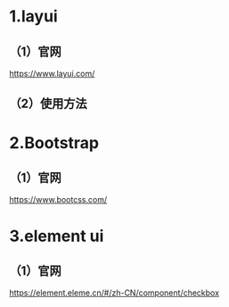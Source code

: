 # 1.layui

## （1）官网

https://www.layui.com/

## （2）使用方法





# 2.Bootstrap

## （1）官网

https://www.bootcss.com/



# 3.element ui

## （1）官网

https://element.eleme.cn/#/zh-CN/component/checkbox
